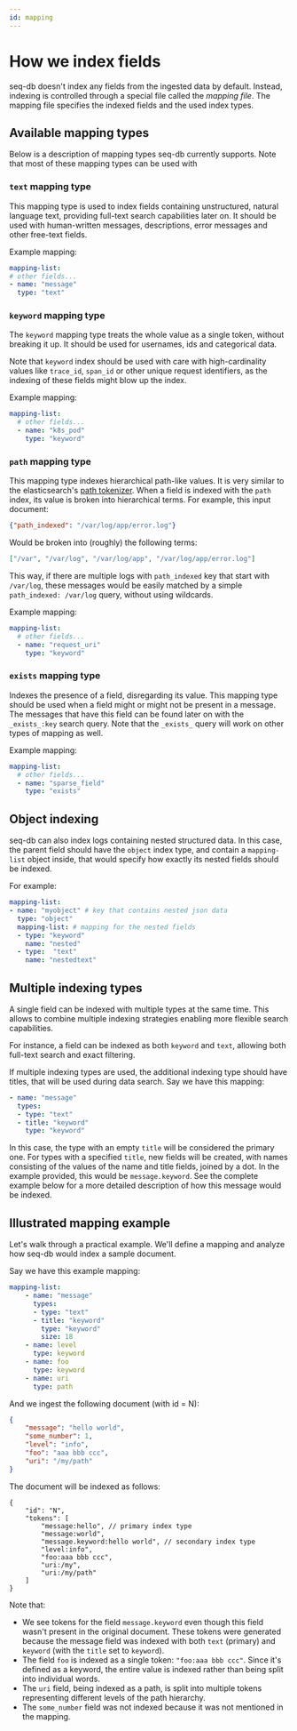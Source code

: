 ```yaml
---
id: mapping
---
```


# How we index fields
seq-db doesn't index any fields from the ingested data by default.
Instead, indexing is controlled through a special file called the *mapping file*. 
The mapping file specifies the indexed fields and the used index types. 


## Available mapping types
Below is a description of mapping types seq-db currently supports. 
Note that most of these mapping types can be used with 

### `text` mapping type
This mapping type is used to index fields containing unstructured, natural language text,
providing full-text search capabilities later on. It should be used with human-written messages, descriptions, 
error messages and other free-text fields. 

Example mapping:
```yaml
mapping-list:
# other fields...
- name: "message"
  type: "text"
```


### `keyword` mapping type
The `keyword` mapping type treats the whole value as a single token, without breaking it up. 
It should be used for usernames, ids and categorical data.

Note that `keyword` index should be used with care with high-cardinality values like `trace_id`, `span_id` or 
other unique request identifiers, as the indexing of these fields might blow up the index.

Example mapping:
```yaml
mapping-list:
  # other fields...
  - name: "k8s_pod"
    type: "keyword"
```


### `path` mapping type

This mapping type indexes hierarchical path-like values. 
It  is very similar to the elasticsearch's [path tokenizer](https://www.elastic.co/guide/en/elasticsearch/reference/current/analysis-pathhierarchy-tokenizer.html).
When a field is indexed with the `path` index, its value is broken 
into hierarchical terms. 
For example, this input document:
```json
{"path_indexed": "/var/log/app/error.log"}
```

Would be broken into (roughly) the following terms:
```json
["/var", "/var/log", "/var/log/app", "/var/log/app/error.log"]
```

This way, if there are multiple logs with `path_indexed` key that start with `/var/log`, 
these messages would be easily matched by a simple `path_indexed: /var/log` query, without using wildcards.

Example mapping:
```yaml
mapping-list:
  # other fields...
  - name: "request_uri"
    type: "keyword"
```

### `exists` mapping type
Indexes the presence of a field, disregarding its value. 
This mapping type should be used when a field might or might not be
present in a message.
The messages that have this field can be found later on with the `_exists_:key` search query.
Note that the `_exists_` query will work on other types of mapping as well. 

Example mapping:
```yaml
mapping-list:
  # other fields...
  - name: "sparse_field"
    type: "exists"
```

## Object indexing
seq-db can also index logs containing nested structured data. 
In this case, the parent field should have the `object` index type, 
and contain a `mapping-list` object inside, that would specify 
how exactly its nested fields should be indexed.

For example:
```yaml
mapping-list:
- name: "myobject" # key that contains nested json data
  type: "object"
  mapping-list: # mapping for the nested fields
  - type: "keyword"
    name: "nested"
  - type:  "text"
    name: "nestedtext"
```

## Multiple indexing types
A single field can be indexed with multiple types at the same time. 
This allows to combine multiple indexing strategies enabling more flexible
search capabilities.

For instance, a field can be indexed as both `keyword` and `text`, 
allowing both full-text search and exact filtering. 


If multiple indexing types are used, the additional indexing 
type should have titles, that will be used during data search.
Say we have this mapping:
```yaml  
- name: "message"
  types:
  - type: "text"
  - title: "keyword"
    type: "keyword"
```

In this case, the type with an empty `title` will be considered the primary one.
For types with a specified `title`, new fields will be created,
with names consisting of the values of the name and title fields,
joined by a dot.
In the example provided, this would be `message.keyword`. 
See the complete example below for a more detailed description 
of how this message would be indexed.


## Illustrated mapping example 
Let's walk through a practical example. 
We'll define a mapping and analyze how seq-db would index a sample document.

Say we have this example mapping:
```yaml
mapping-list:
    - name: "message"
      types:
      - type: "text"
      - title: "keyword"
        type: "keyword"
        size: 18
    - name: level
      type: keyword
    - name: foo
      type: keyword
    - name: uri
      type: path
```

And we ingest the following document (with id = N):
```json
{
    "message": "hello world",
    "some_number": 1,
    "level": "info",
    "foo": "aaa bbb ccc",
    "uri": "/my/path"
}
```

The document will be indexed as follows:
```json5
{
    "id": "N",
    "tokens": [
        "message:hello", // primary index type
        "message:world",
        "message.keyword:hello world", // secondary index type
        "level:info",
        "foo:aaa bbb ccc",
        "uri:/my",
        "uri:/my/path"
    ]
}
```

Note that:
- We see tokens for the field `message.keyword` even though this field wasn't present in the original document.
These tokens were generated because the message field was indexed with both `text` (primary) and `keyword` (with the `title` set to `keyword`).
- The field `foo` is indexed as a single token: `"foo:aaa bbb ccc"`.
Since it's defined as a keyword, the entire value is indexed rather than being split into individual words.
- The `uri` field, being indexed as a path, is split into multiple tokens representing different levels of the path hierarchy.
- The `some_number` field was not indexed because it was not mentioned in the mapping.
